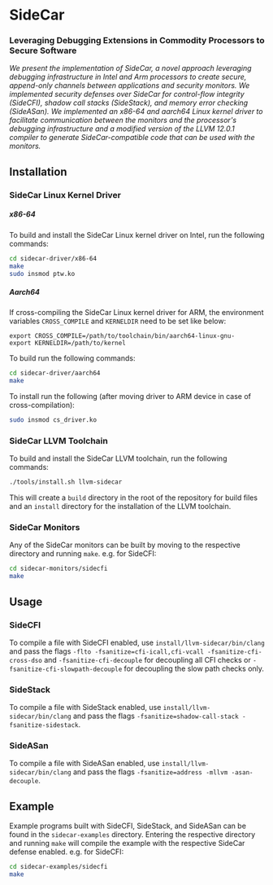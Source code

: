 # SideCar

### Leveraging Debugging Extensions in Commodity Processors to Secure Software

_We present the implementation of SideCar, a novel approach leveraging debugging infrastructure in Intel and Arm processors to create secure,
append-only channels between applications and security monitors.
We implemented security defenses over SideCar for control-flow integrity (SideCFI), shadow call stacks (SideStack), and memory error checking (SideASan).
We implemented an x86-64 and aarch64 Linux kernel driver to
facilitate communication between the monitors and the processor's debugging infrastructure
and a modified version of the LLVM 12.0.1 compiler to generate SideCar-compatible code that can be used with the monitors._

## Installation

### SideCar Linux Kernel Driver

##### x86-64

To build and install the SideCar Linux kernel driver on Intel, run the following commands:

```bash
cd sidecar-driver/x86-64
make
sudo insmod ptw.ko
```

##### Aarch64

If cross-compiling the SideCar Linux kernel driver for ARM,
the environment variables `CROSS_COMPILE` and `KERNELDIR` need to be set like below:

```
export CROSS_COMPILE=/path/to/toolchain/bin/aarch64-linux-gnu-
export KERNELDIR=/path/to/kernel
```

To build run the following commands:

```bash
cd sidecar-driver/aarch64
make
```

To install run the following (after moving driver to ARM device in case of cross-compilation):

```bash
sudo insmod cs_driver.ko
```

### SideCar LLVM Toolchain

To build and install the SideCar LLVM toolchain, run the following commands:

```bash
./tools/install.sh llvm-sidecar
```

This will create a `build` directory in the root of the repository for build files and
an `install` directory for the installation of the LLVM toolchain.

### SideCar Monitors

Any of the SideCar monitors can be built by moving to the respective directory and running `make`.
e.g. for SideCFI:

```bash
cd sidecar-monitors/sidecfi
make
```

## Usage

### SideCFI

To compile a file with SideCFI enabled, use `install/llvm-sidecar/bin/clang` and pass the
flags `-flto -fsanitize=cfi-icall,cfi-vcall -fsanitize-cfi-cross-dso`
and `-fsanitize-cfi-decouple` for decoupling all CFI checks or `-fsanitize-cfi-slowpath-decouple`
for decoupling the slow path checks only.

### SideStack

To compile a file with SideStack enabled, use `install/llvm-sidecar/bin/clang` and pass the
flags `-fsanitize=shadow-call-stack -fsanitize-sidestack`.

### SideASan

To compile a file with SideASan enabled, use `install/llvm-sidecar/bin/clang` and pass the
flags `-fsanitize=address -mllvm -asan-decouple`.

## Example

Example programs built with SideCFI, SideStack, and SideASan can be found in the `sidecar-examples` directory. Entering the
respective directory and running `make` will compile the example with the respective SideCar
defense enabled. e.g. for SideCFI:

```bash
cd sidecar-examples/sidecfi
make
```
